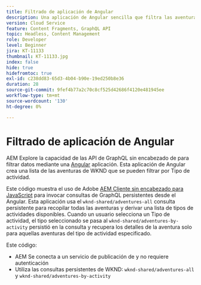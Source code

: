 ```yaml
---
title: Filtrado de aplicación de Angular
description: Una aplicación de Angular sencilla que filtra las aventuras de WKND modeladas con fragmentos de contenido.
version: Cloud Service
feature: Content Fragments, GraphQL API
topic: Headless, Content Management
role: Developer
level: Beginner
jira: KT-11133
thumbnail: KT-11133.jpg
index: false
hide: true
hidefromtoc: true
exl-id: c238dd83-65d3-4b04-b90e-19ed250b8e36
duration: 28
source-git-commit: 9fef4b77a2c70c8cf525d42686f4120e481945ee
workflow-type: tm+mt
source-wordcount: '130'
ht-degree: 0%

---
```


# Filtrado de aplicación de Angular

AEM Explore la capacidad de las API de GraphQL sin encabezado de para filtrar datos mediante una [Angular](https://angular.io/) aplicación. Esta aplicación de Angular crea una lista de las aventuras de WKND que se pueden filtrar por Tipo de actividad.

Este código muestra el uso de Adobe [AEM Cliente sin encabezado para JavaScript](https://github.com/adobe/aem-headless-client-js/blob/main/api-reference.md) para invocar consultas de GraphQL persistentes desde el Angular. Esta aplicación usa el `wknd-shared/adventures-all` consulta persistente para recopilar todas las aventuras y derivar una lista de tipos de actividades disponibles. Cuando un usuario selecciona un Tipo de actividad, el tipo seleccionado se pasa al `wknd-shared/adventures-by-activity` persistió en la consulta y recupera los detalles de la aventura solo para aquellas aventuras del tipo de actividad especificado.

Este código:

+ AEM Se conecta a un servicio de publicación de y no requiere autenticación
+ Utiliza las consultas persistentes de WKND: `wknd-shared/adventures-all` y `wknd-shared/adventures-by-activity`
